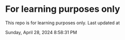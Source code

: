 # For learning purposes only
This repo is for learning purposes only.
Last updated at

Sunday, April 28, 2024 8:58:31 PM

